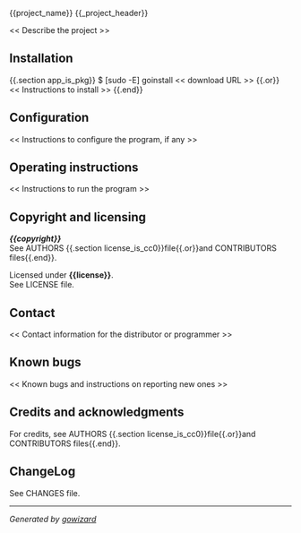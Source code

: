 {{project_name}}
{{_project_header}}

<< Describe the project >>

## Installation

{{.section app_is_pkg}}
	$ [sudo -E] goinstall << download URL >>
{{.or}}
<< Instructions to install >>
{{.end}}

## Configuration

<< Instructions to configure the program, if any >>

## Operating instructions

<< Instructions to run the program >>

## Copyright and licensing

***{{copyright}}***  
See AUTHORS {{.section license_is_cc0}}file{{.or}}and CONTRIBUTORS files{{.end}}.

Licensed under **{{license}}**.  
See LICENSE file.

## Contact

<< Contact information for the distributor or programmer >>

## Known bugs

<< Known bugs and instructions on reporting new ones >>

## Credits and acknowledgments

For credits, see AUTHORS {{.section license_is_cc0}}file{{.or}}and CONTRIBUTORS files{{.end}}.

## ChangeLog

See CHANGES file.

***
*Generated by [gowizard](http://github.com/kless/gowizard)*

